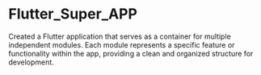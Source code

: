 # Flutter_Super_APP
Created a Flutter application that serves as a container for multiple independent modules. Each module represents a specific feature or functionality within the app, providing a clean and organized structure for development.
